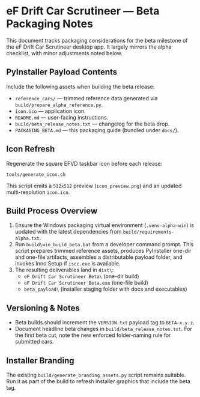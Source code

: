 eF Drift Car Scrutineer — Beta Packaging Notes
=============================================

This document tracks packaging considerations for the beta milestone of the eF Drift Car Scrutineer desktop app. It largely mirrors the alpha checklist, with minor adjustments noted below.

PyInstaller Payload Contents
----------------------------

Include the following assets when building the beta release:

- `reference_cars/` — trimmed reference data generated via `build/prepare_alpha_reference.py`.
- `icon.ico` — application icon.
- `README.md` — user-facing instructions.
- `build/beta_release_notes.txt` — changelog for the beta drop.
- `PACKAGING_BETA.md` — this packaging guide (bundled under `docs/`).

Icon Refresh
------------

Regenerate the square EFVD taskbar icon before each release:

```
tools/generate_icon.sh
```

This script emits a `512x512` preview (`icon_preview.png`) and an updated multi-resolution `icon.ico`.

Build Process Overview
----------------------

1. Ensure the Windows packaging virtual environment (`.venv-alpha-win`) is updated with the latest dependencies from `build/requirements-alpha.txt`.
2. Run `build\win_build_beta.bat` from a developer command prompt. This script prepares trimmed reference assets, produces PyInstaller one-dir and one-file artifacts, assembles a distributable payload folder, and invokes Inno Setup if `iscc.exe` is available.
3. The resulting deliverables land in `dist\`:
   - `eF Drift Car Scrutineer Beta\` (one-dir build)
   - `eF Drift Car Scrutineer Beta.exe` (one-file build)
   - `beta_payload\` (installer staging folder with docs and executables)

Versioning & Notes
------------------

- Beta builds should increment the `VERSION.txt` payload tag to `BETA-x.y.z`.
- Document headline beta changes in `build/beta_release_notes.txt`. For the first beta cut, note the new enforced folder-naming rule for submitted cars.

Installer Branding
------------------

The existing `build/generate_branding_assets.py` script remains suitable. Run it as part of the build to refresh installer graphics that include the beta tag.
